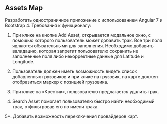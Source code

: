 ## Assets Map

Разработать одностраничное приложение с использованием Angular 7 и Bootstrap 4.
Требования к функционалу:

1. При клике на кнопке Add Asset, открывается модальное окно, с помощью которого
   пользователь может добавить трак. Все три поля являются обязательными для заполнения.
   Необходимо добавить валидацию, которая запретит пользователю сохранить не заполненные
   поля либо некорректные данные для Latitude и Longitude.

2. Пользователь должен иметь возможность видеть список добавленных грузовиков и при
   клике на грузовик, на карте должен отобразиться маркер с позицией грузовика.

3. При клике на «Крестик», пользователю предлагается удалить трак.

4. Search Asset помогает пользователю быстро найти необходимый трак, отфильтровав его по
   имени трака.

5*. Добавить возможность переключения провайдеров карт.
